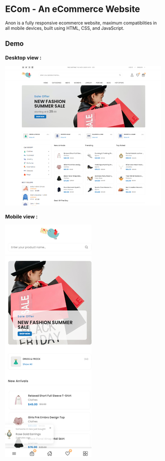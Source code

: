 # ECom - An eCommerce Website

Anon is a fully responsive ecommerce website, maximum compatiblities in all mobile devices, built using HTML, CSS, and JavaScript.

## Demo

### Desktop view :

![Anon Desktop Demo](./website-demo-image/desktop.png "Desktop Demo")

### Mobile view :

![Anon Mobile Demo](./website-demo-image/mobile.png "Mobile Demo")
